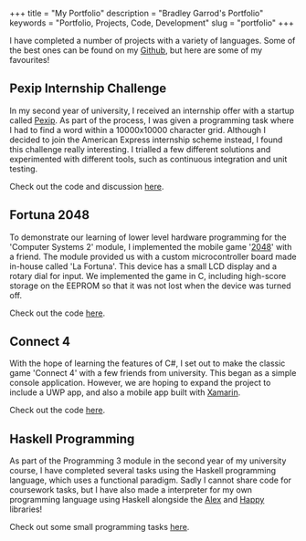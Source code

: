 +++
title = "My Portfolio"
description = "Bradley Garrod's Portfolio"
keywords = "Portfolio, Projects, Code, Development"
slug = "portfolio"
+++

I have completed a number of projects with a variety of languages. Some of the best ones can be found on my [Github](http://github.com/BreD1810), but here are some of my favourites!

## Pexip Internship Challenge
In my second year of university, I received an internship offer with a startup called [Pexip](https://www.pexip.com/). As part of the process, I was given a programming task where I had to find a word within a 10000x10000 character grid. Although I decided to join the American Express internship scheme instead, I found this challenge really interesting. I trialled a few different solutions and experimented with different tools, such as continuous integration and unit testing.

Check out the code and discussion [here](https://github.com/BreD1810/Pexip).

## Fortuna 2048
To demonstrate our learning of lower level hardware programming for the 'Computer Systems 2' module, I implemented the mobile game '[2048](https://play.google.com/store/apps/details?id=com.androbaby.game2048&hl=en)' with a friend. The module provided us with a custom microcontroller board made in-house called 'La Fortuna'. This device has a small LCD display and a rotary dial for input. We implemented the game in C, including high-score storage on the EEPROM so that it was not lost when the device was turned off. 

Check out the code [here](https://github.com/BreD1810/fortuna-2048).

## Connect 4
With the hope of learning the features of C#, I set out to make the classic game 'Connect 4' with a few friends from university. This began as a simple console application. However, we are hoping to expand the project to include a UWP app, and also a mobile app built with [Xamarin](https://dotnet.microsoft.com/apps/xamarin).

Check out the code [here](https://github.com/GUIs-Are-For-the-Weak/Connect4).

## Haskell Programming
As part of the Programming 3 module in the second year of my university course, I have completed several tasks using the Haskell programming language, which uses a functional paradigm. Sadly I cannot share code for coursework tasks, but I have also made a interpreter for my own programming language using Haskell alongside the [Alex](https://www.haskell.org/alex/) and [Happy](https://www.haskell.org/happy/) libraries!

Check out some small programming tasks [here](https://github.com/BreD1810/Programming-3-Labs).
